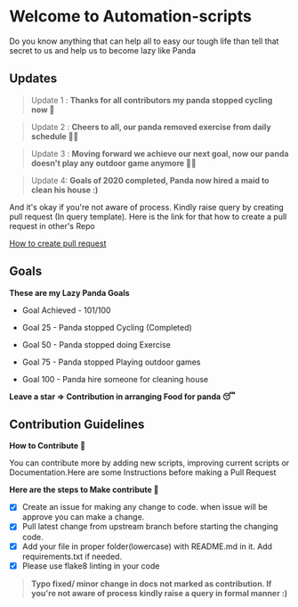 # Welcome to Automation-scripts

Do you know anything that can help all to easy our tough life than tell that secret to us and help us to become lazy like 
Panda

## Updates
> Update 1 :
**Thanks for all contributors my panda stopped cycling now 🛴** 

> Update 2 :
**Cheers to all, our panda removed exercise from daily schedule 🤸‍♂️**

> Update 3 :
**Moving forward we achieve our next goal, now our panda doesn't play any outdoor game anymore  🏌️‍♂️**

> Update 4:
**Goals of 2020 completed, Panda now hired a maid to clean his house :)**

And it's okay if you're not aware of process. Kindly raise query by creating pull request (In query template). Here is the link for that how to create a pull request in other's Repo

[How to create pull request](https://opensource.com/article/19/7/create-pull-request-github)

## Goals

**These are my Lazy Panda Goals**

* Goal Achieved - 101/100

* Goal 25 - Panda stopped Cycling (Completed)
* Goal 50 - Panda stopped doing Exercise
* Goal 75 - Panda stopped Playing outdoor games
* Goal 100 - Panda hire someone for cleaning house

**Leave a star => Contribution in arranging Food for panda 😴**

## Contribution Guidelines

**How to Contribute 🤔**

You can contribute more by adding new scripts, improving current scripts or Documentation.Here are some Instructions
before making a Pull Request

**Here are the steps to Make contribute 👣**

- [x] Create an issue for making any change to code. when issue will be approve you can make a change.
- [x] Pull latest change from upstream branch before starting the changing code.
- [x] Add your file in proper folder(lowercase) with README.md in it. Add requirements.txt if needed.
- [x] Please use flake8 linting in your code

> **Typo fixed/ minor change in docs not marked as contribution. If you're not aware of process kindly raise a query in formal manner :)**
